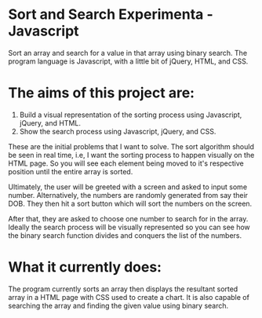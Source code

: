 # Sort and Search Experimenta - Javascript
Sort an array and search for a value in that array using binary search. The program language is Javascript, with a little bit of jQuery, HTML, and CSS.

# The aims of this project are:

1) Build a visual representation of the sorting process using Javascript, jQuery, and HTML. 
2) Show the search process using Javascript, jQuery, and CSS.

These are the initial problems that I want to solve. The sort algorithm should be seen in real time, i.e, I want the sorting process to happen visually on the HTML page. So you will see each element being moved to it's respective position until the entire array is sorted. 

Ultimately, the user will be greeted with a screen and asked to input some number. Alternatively, the numbers are randomly generated from say their DOB. They then hit a sort button which will sort the numbers on the screen. 

After that, they are asked to choose one number to search for in the array. Ideally the search process will be visually represented so you can see how the binary search function divides and conquers the list of the numbers. 

# What it currently does:

The program currently sorts an array then displays the resultant sorted array in a HTML page with CSS used to create a chart. It is also capable of searching the array and finding the given value using binary search. 
